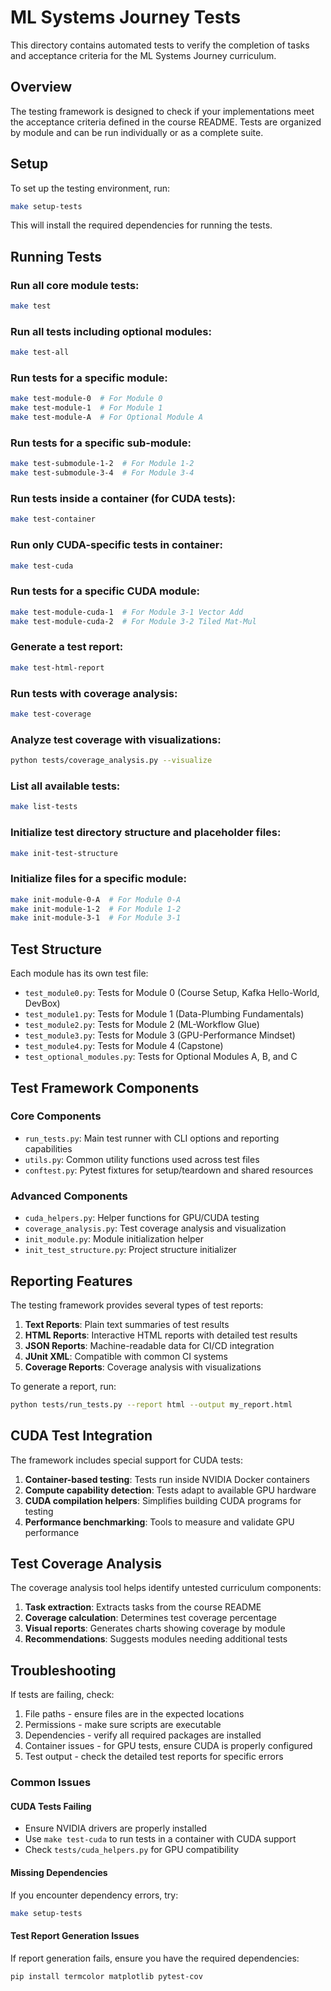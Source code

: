 # ML Systems Journey Tests

This directory contains automated tests to verify the completion of tasks and acceptance criteria for the ML Systems Journey curriculum.

## Overview

The testing framework is designed to check if your implementations meet the acceptance criteria defined in the course README. Tests are organized by module and can be run individually or as a complete suite.

## Setup

To set up the testing environment, run:

```bash
make setup-tests
```

This will install the required dependencies for running the tests.

## Running Tests

### Run all core module tests:

```bash
make test
```

### Run all tests including optional modules:

```bash
make test-all
```

### Run tests for a specific module:

```bash
make test-module-0  # For Module 0
make test-module-1  # For Module 1
make test-module-A  # For Optional Module A
```

### Run tests for a specific sub-module:

```bash
make test-submodule-1-2  # For Module 1-2
make test-submodule-3-4  # For Module 3-4
```

### Run tests inside a container (for CUDA tests):

```bash
make test-container
```

### Run only CUDA-specific tests in container:

```bash
make test-cuda
```

### Run tests for a specific CUDA module:

```bash
make test-module-cuda-1  # For Module 3-1 Vector Add
make test-module-cuda-2  # For Module 3-2 Tiled Mat-Mul
```

### Generate a test report:

```bash
make test-html-report
```

### Run tests with coverage analysis:

```bash
make test-coverage
```

### Analyze test coverage with visualizations:

```bash
python tests/coverage_analysis.py --visualize
```

### List all available tests:

```bash
make list-tests
```

### Initialize test directory structure and placeholder files:

```bash
make init-test-structure
```

### Initialize files for a specific module:

```bash
make init-module-0-A  # For Module 0-A
make init-module-1-2  # For Module 1-2
make init-module-3-1  # For Module 3-1
```

## Test Structure

Each module has its own test file:

- `test_module0.py`: Tests for Module 0 (Course Setup, Kafka Hello-World, DevBox)
- `test_module1.py`: Tests for Module 1 (Data-Plumbing Fundamentals)
- `test_module2.py`: Tests for Module 2 (ML-Workflow Glue)
- `test_module3.py`: Tests for Module 3 (GPU-Performance Mindset)
- `test_module4.py`: Tests for Module 4 (Capstone)
- `test_optional_modules.py`: Tests for Optional Modules A, B, and C

## Test Framework Components

### Core Components

- `run_tests.py`: Main test runner with CLI options and reporting capabilities
- `utils.py`: Common utility functions used across test files
- `conftest.py`: Pytest fixtures for setup/teardown and shared resources

### Advanced Components

- `cuda_helpers.py`: Helper functions for GPU/CUDA testing
- `coverage_analysis.py`: Test coverage analysis and visualization
- `init_module.py`: Module initialization helper
- `init_test_structure.py`: Project structure initializer

## Reporting Features

The testing framework provides several types of test reports:

1. **Text Reports**: Plain text summaries of test results
2. **HTML Reports**: Interactive HTML reports with detailed test results
3. **JSON Reports**: Machine-readable data for CI/CD integration
4. **JUnit XML**: Compatible with common CI systems
5. **Coverage Reports**: Coverage analysis with visualizations

To generate a report, run:

```bash
python tests/run_tests.py --report html --output my_report.html
```

## CUDA Test Integration

The framework includes special support for CUDA tests:

1. **Container-based testing**: Tests run inside NVIDIA Docker containers
2. **Compute capability detection**: Tests adapt to available GPU hardware
3. **CUDA compilation helpers**: Simplifies building CUDA programs for testing
4. **Performance benchmarking**: Tools to measure and validate GPU performance

## Test Coverage Analysis

The coverage analysis tool helps identify untested curriculum components:

1. **Task extraction**: Extracts tasks from the course README
2. **Coverage calculation**: Determines test coverage percentage
3. **Visual reports**: Generates charts showing coverage by module
4. **Recommendations**: Suggests modules needing additional tests

## Troubleshooting

If tests are failing, check:

1. File paths - ensure files are in the expected locations
2. Permissions - make sure scripts are executable 
3. Dependencies - verify all required packages are installed
4. Container issues - for GPU tests, ensure CUDA is properly configured
5. Test output - check the detailed test reports for specific errors

### Common Issues

#### CUDA Tests Failing

- Ensure NVIDIA drivers are properly installed
- Use `make test-cuda` to run tests in a container with CUDA support
- Check `tests/cuda_helpers.py` for GPU compatibility

#### Missing Dependencies

If you encounter dependency errors, try:

```bash
make setup-tests
```

#### Test Report Generation Issues

If report generation fails, ensure you have the required dependencies:

```bash
pip install termcolor matplotlib pytest-cov
```